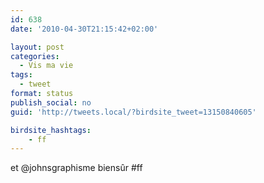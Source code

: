 ```yaml
---
id: 638
date: '2010-04-30T21:15:42+02:00'

layout: post
categories:
  - Vis ma vie
tags:
  - tweet
format: status
publish_social: no
guid: 'http://tweets.local/?birdsite_tweet=13150840605'

birdsite_hashtags:
    - ff
---
```


et @johnsgraphisme biensûr #ff